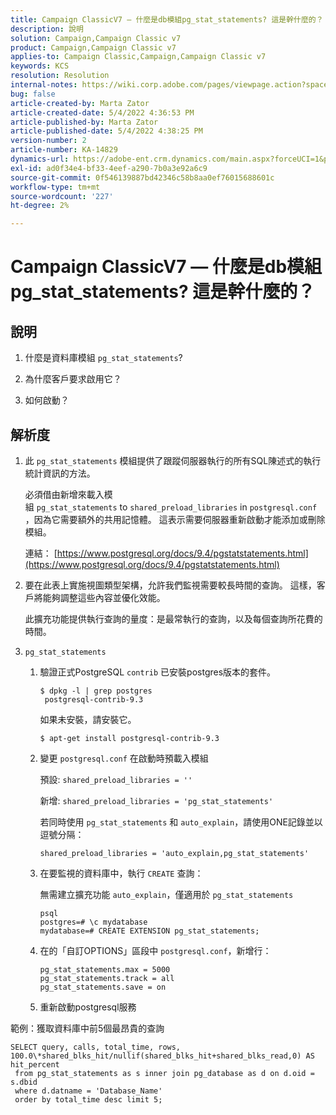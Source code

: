 ```yaml
---
title: Campaign ClassicV7 — 什麼是db模組pg_stat_statements? 這是幹什麼的？
description: 說明
solution: Campaign,Campaign Classic v7
product: Campaign,Campaign Classic v7
applies-to: Campaign Classic,Campaign,Campaign Classic v7
keywords: KCS
resolution: Resolution
internal-notes: https://wiki.corp.adobe.com/pages/viewpage.action?spaceKey=neolane&title=Database+performance+optimization+-+Identify+bottleneck+queries+with+execution+statistics#Databaseperformanceoptimization-Identifybottleneckquerieswithexecutionstatistics-pg_stat_statements
bug: false
article-created-by: Marta Zator
article-created-date: 5/4/2022 4:36:53 PM
article-published-by: Marta Zator
article-published-date: 5/4/2022 4:38:25 PM
version-number: 2
article-number: KA-14829
dynamics-url: https://adobe-ent.crm.dynamics.com/main.aspx?forceUCI=1&pagetype=entityrecord&etn=knowledgearticle&id=aa74c765-c8cb-ec11-a7b5-6045bd00d4f5
exl-id: ad0f34e4-bf33-4eef-a290-7b0a3e92a6c9
source-git-commit: 0f546139887bd42346c58b8aa0ef76015688601c
workflow-type: tm+mt
source-wordcount: '227'
ht-degree: 2%

---
```


# Campaign ClassicV7 — 什麼是db模組pg_stat_statements? 這是幹什麼的？

## 說明

1. 什麼是資料庫模組 `pg_stat_statements`?

1. 為什麼客戶要求啟用它？

1. 如何啟動？

## 解析度

1. 此 `pg_stat_statements` 模組提供了跟蹤伺服器執行的所有SQL陳述式的執行統計資訊的方法。

   必須借由新增來載入模組 `pg_stat_statements` to `shared_preload_libraries` in `postgresql.conf`，因為它需要額外的共用記憶體。 這表示需要伺服器重新啟動才能添加或刪除模組。

   連結： [https://www.postgresql.org/docs/9.4/pgstatstatements.html](https://www.postgresql.org/docs/9.4/pgstatstatements.html)

1. 要在此表上實施視圖類型架構，允許我們監視需要較長時間的查詢。 這樣，客戶將能夠調整這些內容並優化效能。

   此擴充功能提供執行查詢的量度：是最常執行的查詢，以及每個查詢所花費的時間。

1. `pg_stat_statements`

   1. 驗證正式PostgreSQL `contrib` 已安裝postgres版本的套件。

      ```
      $ dpkg -l | grep postgres
       postgresql-contrib-9.3
      ```

      如果未安裝，請安裝它。

      ```
      $ apt-get install postgresql-contrib-9.3
      ```

   1. 變更 `postgresql.conf` 在啟動時預載入模組

      預設: `shared_preload_libraries = ''`

      新增: `shared_preload_libraries = 'pg_stat_statements'`

      若同時使用 `pg_stat_statements` 和 `auto_explain`，請使用ONE記錄並以逗號分隔：

      ```
      shared_preload_libraries = 'auto_explain,pg_stat_statements'
      ```

   1. 在要監視的資料庫中，執行 `CREATE` 查詢：

      無需建立擴充功能 `auto_explain`，僅適用於 `pg_stat_statements`

      ```
      psql
      postgres=# \c mydatabase
      mydatabase=# CREATE EXTENSION pg_stat_statements;
      ```

   1. 在的「自訂OPTIONS」區段中 `postgresql.conf`，新增行：

      ```
      pg_stat_statements.max = 5000
      pg_stat_statements.track = all
      pg_stat_statements.save = on
      ```

   1. 重新啟動postgresql服務

範例：獲取資料庫中前5個最昂貴的查詢

```
SELECT query, calls, total_time, rows, 100.0\*shared_blks_hit/nullif(shared_blks_hit+shared_blks_read,0) AS hit_percent
 from pg_stat_statements as s inner join pg_database as d on d.oid = s.dbid
 where d.datname = 'Database_Name'
 order by total_time desc limit 5;
```
